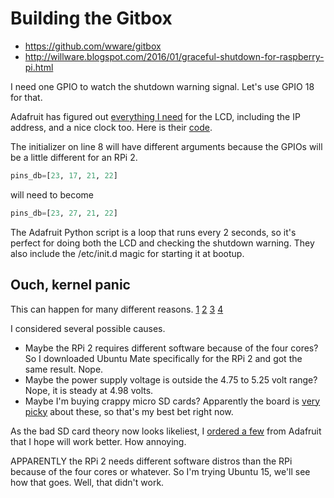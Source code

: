 Building the Gitbox
====

* https://github.com/wware/gitbox
* http://willware.blogspot.com/2016/01/graceful-shutdown-for-raspberry-pi.html

I need one GPIO to watch the shutdown warning signal. Let's use GPIO 18 for that.

Adafruit has figured out
[everything I need](https://learn.adafruit.com/drive-a-16x2-lcd-directly-with-a-raspberry-pi/)
for the LCD, including the IP address, and a nice clock too. Here is their
[code](https://github.com/adafruit/Adafruit-Raspberry-Pi-Python-Code/blob/master/Adafruit_CharLCD/Adafruit_CharLCD_IPclock_example.py).

The initializer on line 8 will have different arguments because the GPIOs will be a little different for an RPi 2.
```python
pins_db=[23, 17, 21, 22]
```
will need to become
```python
pins_db=[23, 27, 21, 22]
```

The Adafruit Python script is a loop that runs every 2 seconds, so it's perfect
for doing both the LCD and checking the shutdown warning. They also include the
/etc/init.d magic for starting it at bootup.

Ouch, kernel panic
----

This can happen for many different reasons.
[1](http://raspberrypi.stackexchange.com/questions/40854/kernel-panic-not-syncing-vfs-unable-to-mount-root-fs-on-unknown-block179-6)
[2](http://raspberrypi.stackexchange.com/questions/34872/kernel-panic-not-syncing-vfs-unknown-block-179-6-after-cloning-sd)
[3](http://raspberrypi.stackexchange.com/questions/4331/kernel-panic-unable-to-mount-root-fs-on-unknown-block-after-restart)
[4](http://raspberrypi.stackexchange.com/questions/1411/wont-boot-after-removing-and-inserting-the-sd-card)

I considered several possible causes.
* Maybe the RPi 2 requires different software because of the four cores? So I downloaded
  Ubuntu Mate specifically for the RPi 2 and got the same result. Nope.
* Maybe the power supply voltage is outside the 4.75 to 5.25 volt range? Nope, it is
  steady at 4.98 volts.
* Maybe I'm buying crappy micro SD cards? Apparently the board is
  [very picky](http://elinux.org/RPi_SD_cards) about these, so that's my best bet right now.

As the bad SD card theory now looks likeliest, I [ordered a few](https://www.adafruit.com/products/2767)
from Adafruit that I hope will work better. How annoying.


APPARENTLY the RPi 2 needs different software distros than the RPi because of the
four cores or whatever. So I'm trying Ubuntu 15, we'll see how that goes. Well,
that didn't work.

